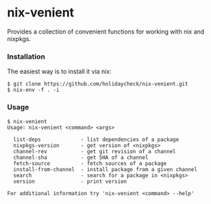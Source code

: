 # nix-venient

Provides a collection of convenient functions for working with nix and nixpkgs.

### Installation

The easiest way is to install it via nix:

```
$ git clone https://github.com/holidaycheck/nix-venient.git
$ nix-env -f . -i
```

### Usage

```
$ nix-venient
Usage: nix-venient <command> <args>

  list-deps             - list dependencies of a package
  nixpkgs-version       - get version of <nixpkgs>
  channel-rev           - get git revision of a channel
  channel-sha           - get SHA of a channel
  fetch-source          - fetch sources of a package
  install-from-channel  - install package from a given channel
  search                - search for a package in <nixpkgs>
  version               - print version

For additional information try 'nix-venient <command> --help'
```
